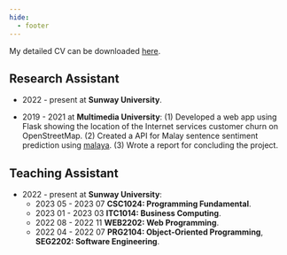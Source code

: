 ```yaml
---
hide:
  - footer
---
```


My detailed CV can be downloaded [here](https://bit.ly/lyner-cv).

## Research Assistant

- 2022 - present at **Sunway University**.

- 2019 - 2021 at **Multimedia University**: (1) Developed a web app using Flask showing the location of the Internet services customer churn on OpenStreetMap. (2) Created a API for Malay sentence sentiment prediction using [malaya](https://malaya.readthedocs.io/en/stable/Api.html). (3) Wrote a report for concluding the project.

## Teaching Assistant

- 2022 - present at **Sunway University**:
  - 2023 05 - 2023 07 **CSC1024: Programming Fundamental**.
  - 2023 01 - 2023 03 **ITC1014: Business Computing**.
  - 2022 08 - 2022 11 **WEB2202: Web Programming**. 
  - 2022 04 - 2022 07 **PRG2104: Object-Oriented Programming**, **SEG2202: Software Engineering**.

